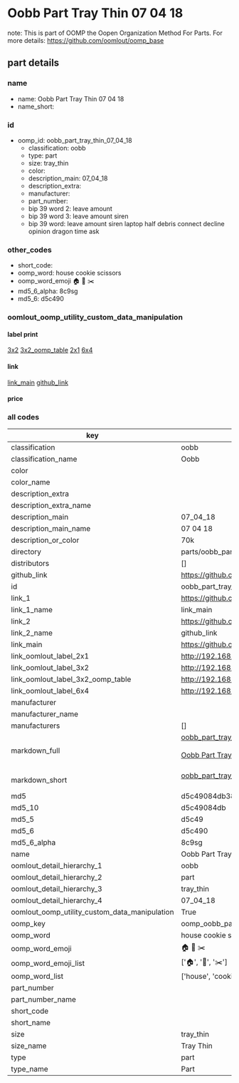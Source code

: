 # Oobb Part Tray Thin 07 04 18  

note: This is part of OOMP the Oopen Organization Method For Parts. For more details: https://github.com/oomlout/oomp_base

##  part details





### name
* name: Oobb Part Tray Thin 07 04 18
* name_short: 
### id
* oomp_id: oobb_part_tray_thin_07_04_18
  * classification: oobb
  * type: part
  * size: tray_thin
  * color: 
  * description_main: 07_04_18
  * description_extra: 
  * manufacturer: 
  * part_number: 
  * bip 39 word 2: leave amount
  * bip 39 word 3: leave amount siren
  * bip 39 word: leave amount siren laptop half debris connect decline opinion dragon time ask

### other_codes
* short_code: 
* oomp_word: house cookie scissors
* oomp_word_emoji :house: :cookie: :scissors:
* md5_6_alpha: 8c9sg
* md5_6: d5c490






### oomlout_oomp_utility_custom_data_manipulation
#### label print
[3x2](http://192.168.1.245:1112/?label=oomp%208c9sg)
[3x2_oomp_table](http://192.168.1.107:1112/?label=oomp%208c9sg)
[2x1](http://192.168.1.242:1112/?label=oomp%208c9sg)
[6x4](http://192.168.1.55:1112/?label=oomp%208c9sg)    

#### link

[link_main](https://github.com/oomlout/oomlout_oomp_current_version_messy/tree/main/parts/oobb_part_tray_thin_07_04_18) [github_link](https://github.com/oomlout/oomlout_oomp_part_src/tree/main/parts/oobb_part_tray_thin_07_04_18)                             

#### price







### all codes 
| key | value |  
| --- | --- |  
| classification | oobb |  
| classification_name | Oobb |  
| color |  |  
| color_name |  |  
| description_extra |  |  
| description_extra_name |  |  
| description_main | 07_04_18 |  
| description_main_name | 07 04 18 |  
| description_or_color | 70k |  
| directory | parts/oobb_part_tray_thin_07_04_18 |  
| distributors | [] |  
| github_link | https://github.com/oomlout/oomlout_oomp_part_src/tree/main/parts/oobb_part_tray_thin_07_04_18 |  
| id | oobb_part_tray_thin_07_04_18 |  
| link_1 | https://github.com/oomlout/oomlout_oomp_current_version_messy/tree/main/parts/oobb_part_tray_thin_07_04_18 |  
| link_1_name | link_main |  
| link_2 | https://github.com/oomlout/oomlout_oomp_part_src/tree/main/parts/oobb_part_tray_thin_07_04_18 |  
| link_2_name | github_link |  
| link_main | https://github.com/oomlout/oomlout_oomp_current_version_messy/tree/main/parts/oobb_part_tray_thin_07_04_18 |  
| link_oomlout_label_2x1 | http://192.168.1.242:1112/?label=oomp%208c9sg |  
| link_oomlout_label_3x2 | http://192.168.1.245:1112/?label=oomp%208c9sg |  
| link_oomlout_label_3x2_oomp_table | http://192.168.1.107:1112/?label=oomp%208c9sg |  
| link_oomlout_label_6x4 | http://192.168.1.55:1112/?label=oomp%208c9sg |  
| manufacturer |  |  
| manufacturer_name |  |  
| manufacturers | [] |  
| markdown_full | [oobb_part_tray_thin_07_04_18](https://github.com/oomlout/oomlout_oomp_current_version_messy/tree/main/parts/oobb_part_tray_thin_07_04_18)<br>[](https://github.com/oomlout/oomlout_oomp_current_version_messy/tree/main/parts/oobb_part_tray_thin_07_04_18)<br>[Oobb Part Tray Thin 07 04 18](https://github.com/oomlout/oomlout_oomp_current_version_messy/tree/main/parts/oobb_part_tray_thin_07_04_18)<br><br> |  
| markdown_short | [oobb_part_tray_thin_07_04_18](https://github.com/oomlout/oomlout_oomp_current_version_messy/tree/main/parts/oobb_part_tray_thin_07_04_18)<br><br> |  
| md5 | d5c49084db38e5e4e1b437d192c203f7 |  
| md5_10 | d5c49084db |  
| md5_5 | d5c49 |  
| md5_6 | d5c490 |  
| md5_6_alpha | 8c9sg |  
| name | Oobb Part Tray Thin 07 04 18 |  
| oomlout_detail_hierarchy_1 | oobb |  
| oomlout_detail_hierarchy_2 | part |  
| oomlout_detail_hierarchy_3 | tray_thin |  
| oomlout_detail_hierarchy_4 | 07_04_18 |  
| oomlout_oomp_utility_custom_data_manipulation | True |  
| oomp_key | oomp_oobb_part_tray_thin_07_04_18 |  
| oomp_word | house cookie scissors |  
| oomp_word_emoji | :house: :cookie: :scissors: |  
| oomp_word_emoji_list | [':house:', ':cookie:', ':scissors:'] |  
| oomp_word_list | ['house', 'cookie', 'scissors'] |  
| part_number |  |  
| part_number_name |  |  
| short_code |  |  
| short_name |  |  
| size | tray_thin |  
| size_name | Tray Thin |  
| type | part |  
| type_name | Part |  

